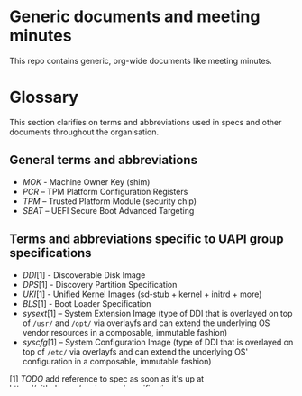 # Generic documents and meeting minutes

This repo contains generic, org-wide documents like meeting minutes.

# Glossary

This section clarifies on terms and abbreviations used in specs and other documents throughout the organisation.

## General terms and abbreviations
- *MOK* - Machine Owner Key (shim)
- *PCR* – TPM Platform Configuration Registers
- *TPM* – Trusted Platform Module (security chip)
- *SBAT* – UEFI Secure Boot Advanced Targeting

## Terms and abbreviations specific to UAPI group specifications
- *DDI*[1] - Discoverable Disk Image
- *DPS*[1] - Discovery Partition Specification
- *UKI*[1] - Unified Kernel Images (sd-stub + kernel + initrd + more)
- *BLS*[1] - Boot Loader Specification
- *sysext*[1] – System Extension Image (type of DDI that is overlayed on top of `/usr/` and `/opt/` via overlayfs and can extend the underlying OS vendor resources in a composable, immutable fashion)
- *syscfg*[1] – System Configuration Image (type of DDI that is overlayed on top of `/etc/` via overlayfs and can extend the underlying OS' configuration in a composable, immutable fashion)

[1] *TODO* add reference to spec as soon as it's up at https://github.com/uapi-group/specifications.
